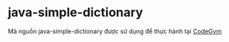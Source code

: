 # java-simple-dictionary
Mã nguồn java-simple-dictionary được sử dụng để thực hành tại [CodeGym](https://codegym.vn)
